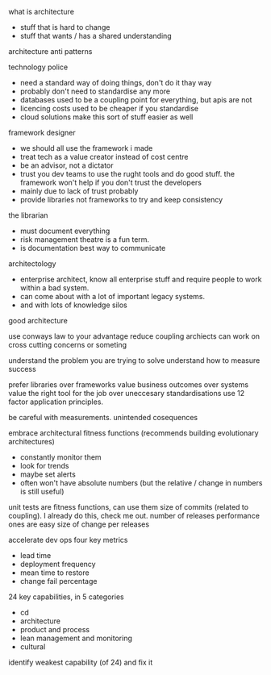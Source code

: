 what is architecture
- stuff that is hard to change
- stuff that wants / has a shared understanding

architecture anti patterns

technology police
- need a standard way of doing things, don't do it thay way
- probably don't need to standardise any more
- databases used to be a coupling point for everything, but apis are not
- licencing costs used to be cheaper if you standardise
- cloud solutions make this sort of stuff easier as well

framework designer
- we should all use the framework i made
- treat tech as a value creator instead of cost centre
- be an advisor, not a dictator
- trust you dev teams to use the rught tools and do good stuff. the framework won't help if you don't trust the developers
- mainly due to lack of trust probably
- provide libraries not frameworks to try and keep consistency

the librarian
- must document everything
- risk management theatre is a fun term.
- is documentation best way to communicate

architectology
- enterprise architect, know all enterprise stuff and require people to work within a bad system.
- can come about with a lot of important legacy systems.
- and with lots of knowledge silos


good architecture

use conways law to your advantage
reduce coupling
archiects can work on cross cutting concerns or someting

understand the problem you are trying to solve
understand how to measure success

prefer libraries over frameworks
value business outcomes over systems
value the right tool for the job over uneccesary standardisations
use 12 factor application principles.

be careful with measurements. unintended cosequences

embrace architectural fitness functions (recommends building evolutionary architectures)
- constantly monitor them
- look for trends
- maybe set alerts
- often won't have absolute numbers (but the relative / change in numbers is still useful)

unit tests are fitness functions, can use them
size of commits (related to coupling). I already do this, check me out.
number of releases
performance ones are easy
size of change per releases

accelerate dev ops four key metrics
- lead time
- deployment frequency
- mean time to restore
- change fail percentage

24 key capabilities, in 5 categories
- cd
- architecture
- product and process
- lean management and monitoring
- cultural

identify weakest capability (of 24) and fix it

